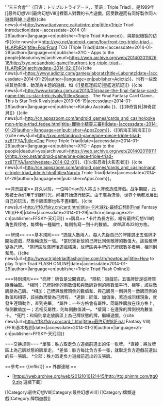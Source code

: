 '''三三合會'''（日语：トリプルトライアード,，英语：Triple Triad），是1999年[[最终幻想VIII|最终幻想VIII]]裡兩人對戰的卡片遊戲，因受歡迎而有同好製作同人遊戲與線上遊戲<ref>{{cite news|url=http://www.ttadvance.ca/tutintro.php|title=Triple Triad Introduction|date=|accessdate=2014-01-29|author=|language=en|publisher=Triple Triad Advance}}</ref>，與類似機製的仿作<ref>{{cite news|url=http://xyo.net/android-game/fourfront-tcg-triple-triad--HLAPbRQ/|title=FourFront TCG (Triple Triad)|date=|accessdate=2014-01-29|author=|language=en|publisher=XYO - Apps to the people|deadurl=yes|archiveurl=https://web.archive.org/web/20140201162618/http://xyo.net/android-game/fourfront-tcg-triple-triad--HLAPbRQ/|archivedate=2014-02-01}}</ref><ref>{{cite news|url=https://www.adictiz.com/games/laboratz|title=Laboratz|date=|accessdate=2014-01-29|author=|language=en|publisher=Adictiz}}</ref>，也有一些改採其他影集、動漫為主題的遊戲，如《[[星艦迷航記|星艦迷航記]]》<ref>{{cite news|url=http://www.kotaku.com.au/2013/05/space-the-final-fantasy-card-game-this-is-star-trek-rivals/|title=Space... The Final Fantasy Card Game... This Is Star Trek Rivals|date=2013-05-19|accessdate=2014-01-29|author=|language=en|publisher=Kotaku Australia }}</ref>、《[[神奇寶貝|神奇寶貝]]》<ref>{{cite news|url=http://cn.appszoom.com/android_games/cards_and_casino/pokemon-triple-triad_fedee.html|title=寵物小精靈三審判|date=|accessdate=2014-01-29|author=|language=en|publisher=AppsZoom}}</ref>、《[[航海王|航海王]]》<ref>{{cite news|url=http://xyo.net/android-game/one-piece-triple-triad-xz8TFYA/|title=One Piece Triple Triad|date=|accessdate=2014-01-29|author=|language=en|publisher=XYO - Apps to the people|deadurl=yes|archiveurl=https://web.archive.org/web/20140201161110/http://xyo.net/android-game/one-piece-triple-triad-xz8TFYA/|archivedate=2014-02-01}}</ref>、《[[火影忍者|火影忍者]]》<ref>{{cite news|url=http://cn.appszoom.com/android_games/cards_and_casino/naruto-triple-triad_ddmih.html|title=Naruto Triple Triad|date=|accessdate=2014-01-29|author=|language=en|publisher=AppsZoom}}</ref>。

==背景設定==
許久以前，一位叫Orlan的人將占卜牌改造成牌戲。战争期間，此戏被士兵们用于消磨时光，间接开始流行起来。由于廣為流傳，世界个地都发展出自己的玩法，而卡牌图案也各不盡相同。<ref>{{cite news|url=http://ff8.ffsky.cn/card.htm|title=卡片游戏-最终幻想8(Final Fantasy VIII)(FF8)|date=|accessdate=2014-01-29|author=|language=zh-cn|publisher=FFSKY-天幻网}}</ref>
==牌具==
*卡片為長方形，繪有最终幻想VIII的角色與怪物，每牌有一種屬性，每側各寫一到十的數值。
*放牌區為3*3的方格。<ref name="How to play Triple Triad"></ref>

==牌規==
===基本規則===
*遊戲人數兩人。每人先從自己的牌庫選出五張牌才開始遊戲，然後輪流放一張。
*當玩家新放的己牌比同側敵牌的數值大，該些敵牌變為己牌。
*當牌區放滿牌後遊戲結束，放牌區與手牌的己牌總數多者勝，相同則和局。<ref name="How to play Triple Triad">{{cite news|url=http://www.tripletriadflashonline.com/zh/howtoplay|title=How to play Triple Triad FLASH ONLINE|date=|accessdate=2014-01-29|author=|language=en|publisher=Triple Triad Flash Online}}</ref><ref name="基本规则"></ref>

===特別規則===
*亮牌：牌皆是公開資訊。
*随机：遊戲前，五張牌皆是從牌庫隨機抽取。
*相同：己牌對側的兩數值和與敵牌對側的兩數值平行、相等，該些敵牌變為己牌。
*相加：己牌與敵牌同側的數值和、與己牌另一側與另一敵牌同側的數值和相等，該些敵牌變為己牌有。
*連鎖：同值、加值後，若造成同樣現象，就發生連鎖動作，直到完畢。
*屬性：一些方格會有屬性。同屬性牌放在該方格上，每側數值加一；若相反屬性，則每側數值減一。
*壁同：在邊界的牌側視為數值十。
*死鬥：和局則拿走放牌區上為己牌狀態的牌，繼續遊戲。<ref name="How to play Triple Triad"></ref><ref name="基本规则">{{cite news|url=http://ff8.ffsky.cn/card_1.htm|title=最终幻想8(Final Fantasy VIII)(FF8)基本规则|date=|accessdate=2014-01-29|author=|language=zh-cn|publisher=FFSKY-天幻网}}</ref>

===交换规则===
*單張：胜方取走负方遊戲前選出的任一张牌。
*直接：將放牌區上為己牌狀態的牌拿走。
*差值：胜方每比负方多一张，就取走负方遊戲前選出的任一張牌。
*全部：胜方取走负方遊戲前選出的五張牌。<ref name="基本规则"></ref>

==參考==
{{reflist}}
== 外部連結 ==

* [https://web.archive.org/web/20121010121445/http://ttg.qhimm.com/ttg09.zip 遊戲下載]

[[Category:最终幻想VIII|Category:最终幻想VIII]]
[[Category:牌類遊戲|Category:牌類遊戲]]
